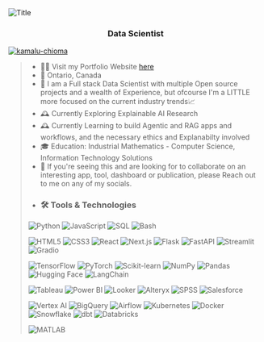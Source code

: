 
<div a="center">
 <img src="https://readme-typing-svg.herokuapp.com?font=Architects+Daughter&color=%2338C2FF&size=50&center=true&vCenter=true&height=60&width=600&lines=Hi👋!+I'm+Chioma+Kamalu+%3C3;Welcome+to+my+profile!" alt="Title"></img>
</div>

<h3 align="center"> Data Scientist</h3>
<p align="left"> <a href=https://github-profile-trophy.vercel.app/?username=kamalu-chioma <img src="https://github.com/kamalu-chioma/github-profile-trophy alt="kamalu-chioma"  /></a> </p>
<p align="left"> <a href="https://github.com/ryo-ma/github-profile-trophy"><img src="https://github-profile-trophy.vercel.app/?username=kamalu-chioma" alt="kamalu-chioma"  /></a> </p>
<blockquote>

- 👨‍💻 Visit my Portfolio Website [here](https://kamalu-chioma.github.io/)
- 📍 Ontario, Canada
- 👩 I am a Full stack Data Scientist with multiple Open source projects and a wealth of Experience, but ofcourse I'm a LITTLE more focused on the current industry trends📈 
- 🕰️ Currently Exploring Explainable AI Research
- 🕰️ Currently Learning to build Agentic and RAG apps and workflows, and the necessary ethics and Explanabilty involved
- 🎓 Education: Industrial Mathematics -  Computer Science, Information Technology Solutions
- 🤝 If you're seeing this and are looking for to collaborate on an interesting app, tool, dashboard or publication, please Reach out to me on any of my socials.
- ### 🛠️ Tools & Technologies

<!-- Languages & Scripting -->
![Python](https://img.shields.io/badge/Python-3670A0?style=for-the-badge&logo=python&logoColor=ffdd54)
![JavaScript](https://img.shields.io/badge/JavaScript-F7DF1E?style=for-the-badge&logo=javascript&logoColor=black)
![SQL](https://img.shields.io/badge/SQL-4479A1?style=for-the-badge&logo=postgresql&logoColor=white)
![Bash](https://img.shields.io/badge/Bash-121011?style=for-the-badge&logo=gnubash&logoColor=white)

<!-- Web & App Development -->
![HTML5](https://img.shields.io/badge/HTML5-E34F26?style=for-the-badge&logo=html5&logoColor=white)
![CSS3](https://img.shields.io/badge/CSS3-1572B6?style=for-the-badge&logo=css3&logoColor=white)
![React](https://img.shields.io/badge/React-20232A?style=for-the-badge&logo=react&logoColor=61DAFB)
![Next.js](https://img.shields.io/badge/Next.js-000000?style=for-the-badge&logo=next.js&logoColor=white)
![Flask](https://img.shields.io/badge/Flask-000000?style=for-the-badge&logo=flask&logoColor=white)
![FastAPI](https://img.shields.io/badge/FastAPI-005F73?style=for-the-badge&logo=fastapi&logoColor=white)
![Streamlit](https://img.shields.io/badge/Streamlit-FF4B4B?style=for-the-badge&logo=streamlit&logoColor=white)
![Gradio](https://img.shields.io/badge/Gradio-FF6F61?style=for-the-badge)

<!-- ML & AI -->
![TensorFlow](https://img.shields.io/badge/TensorFlow-FF6F00?style=for-the-badge&logo=tensorflow&logoColor=white)
![PyTorch](https://img.shields.io/badge/PyTorch-EE4C2C?style=for-the-badge&logo=pytorch&logoColor=white)
![Scikit-learn](https://img.shields.io/badge/Scikit--learn-F7931E?style=for-the-badge&logo=scikitlearn&logoColor=white)
![NumPy](https://img.shields.io/badge/NumPy-013243?style=for-the-badge&logo=numpy&logoColor=white)
![Pandas](https://img.shields.io/badge/Pandas-150458?style=for-the-badge&logo=pandas&logoColor=white)
![Hugging Face](https://img.shields.io/badge/HuggingFace-FFD21F?style=for-the-badge&logo=huggingface&logoColor=black)
![LangChain](https://img.shields.io/badge/LangChain-006400?style=for-the-badge)

<!-- BI & Analytics -->
![Tableau](https://img.shields.io/badge/Tableau-E97627?style=for-the-badge&logo=Tableau&logoColor=white)
![Power BI](https://img.shields.io/badge/PowerBI-F2C811?style=for-the-badge&logo=PowerBI&logoColor=black)
![Looker](https://img.shields.io/badge/Looker-4285F4?style=for-the-badge&logo=looker&logoColor=white)
![Alteryx](https://img.shields.io/badge/Alteryx-1A1AFF?style=for-the-badge)
![SPSS](https://img.shields.io/badge/SPSS-4B4B4B?style=for-the-badge)
![Salesforce](https://img.shields.io/badge/Salesforce-00A1E0?style=for-the-badge&logo=salesforce&logoColor=white)

<!-- Cloud, DevOps, and Pipelines -->
![Vertex AI](https://img.shields.io/badge/VertexAI-4285F4?style=for-the-badge)
![BigQuery](https://img.shields.io/badge/BigQuery-669DF6?style=for-the-badge&logo=googlecloud&logoColor=white)
![Airflow](https://img.shields.io/badge/Airflow-017CEE?style=for-the-badge&logo=apacheairflow&logoColor=white)
![Kubernetes](https://img.shields.io/badge/Kubernetes-326CE5?style=for-the-badge&logo=kubernetes&logoColor=white)
![Docker](https://img.shields.io/badge/Docker-2496ED?style=for-the-badge&logo=docker&logoColor=white)
![Snowflake](https://img.shields.io/badge/Snowflake-29B5E8?style=for-the-badge&logo=snowflake&logoColor=white)
![dbt](https://img.shields.io/badge/dbt-FC6D26?style=for-the-badge&logo=dbt&logoColor=white)
![Databricks](https://img.shields.io/badge/Databricks-FF3621?style=for-the-badge&logo=databricks&logoColor=white)

<!-- Extras -->
![MATLAB](https://img.shields.io/badge/MATLAB-0076A8?style=for-the-badge&logo=Mathworks&logoColor=white)


 
</blockquote>
<!-- <h3 align="center">Programming Languages and Tools:</h3>
<p align="center"> <a href="https://www.arduino.cc/" target="_blank" rel="noreferrer"> <img src="https://cdn.worldvectorlogo.com/logos/arduino-1.svg" alt="arduino" src="https://www.vectorlogo.zone/logos/pocoo_flask/pocoo_flask-icon.svg" alt="flask" width="40" height="40" color="pink"/>  </a> <a href="https://git-scm.com/" target="_blank" rel="noreferrer"> <img src="https://www.vectorlogo.zone/logos/git-scm/git-scm-icon.svg" alt="git" width="40" height="40"/> </a> <a href="https://www.w3.org/html/" target="_blank" rel="noreferrer"> <img src="https://raw.githubusercontent.com/devicons/devicon/master/icons/html5/html5-original-wordmark.svg" alt="html5" width="40" height="40"/> </a> <a href="https://www.adobe.com/in/products/illustrator.html" target="_blank" rel="noreferrer"> <img src="https://www.vectorlogo.zone/logos/adobe_illustrator/adobe_illustrator-icon.svg" alt="illustrator" width="40" height="40"/> </a> <a href="https://developer.mozilla.org/en-US/docs/Web/JavaScript" target="_blank" rel="noreferrer"> <img src="https://raw.githubusercontent.com/devicons/devicon/master/icons/javascript/javascript-original.svg" alt="javascript" width="40" height="40"/> </a> <a href="https://www.mathworks.com/" target="_blank" rel="noreferrer"> <img src="https://upload.wikimedia.org/wikipedia/commons/2/21/Matlab_Logo.png" alt="matlab" width="40" height="40"/> </a> <a href="https://www.mysql.com/" target="_blank" rel="noreferrer"> <img src="https://raw.githubusercontent.com/devicons/devicon/master/icons/mysql/mysql-original-wordmark.svg" alt="mysql" width="40" height="40"/> </a> <a href="https://pandas.pydata.org/" target="_blank" rel="noreferrer"> <img src="https://raw.githubusercontent.com/devicons/devicon/2ae2a900d2f041da66e950e4d48052658d850630/icons/pandas/pandas-original.svg" alt="pandas" width="40" height="40"/> </a> <a href="https://www.python.org" target="_blank" rel="noreferrer"> <img src="https://raw.githubusercontent.com/devicons/devicon/master/icons/python/python-original.svg" alt="python" width="40" height="40"/> </a> <a href="https://scikit-learn.org/" target="_blank" rel="noreferrer"> <img src="https://upload.wikimedia.org/wikipedia/commons/0/05/Scikit_learn_logo_small.svg" alt="scikit_learn" width="40" height="40"/> </a> <a href="https://seaborn.pydata.org/" target="_blank" rel="noreferrer"> <img src="https://seaborn.pydata.org/_images/logo-mark-lightbg.svg" alt="seaborn" width="40" height="40"/> </a> <a href="https://www.tensorflow.org" target="_blank" rel="noreferrer"> <img src="https://www.vectorlogo.zone/logos/tensorflow/tensorflow-icon.svg" alt="tensorflow" width="40" height="40"/> </a> </p> -->


<br/>
<br/>

<!-- <p>&nbsp;<img align="center" src="https://github-readme-stats.vercel.app/api?username=kamalu-chioma&show_icons=true&locale=en" alt="kamalu-chioma" /></p>-->

<br/>


<!-- BLOG-POST-LIST:START -->
<!-- BLOG-POST-LIST:END -->

<!--<h3 align="left">Connect with me: </h3>
<p align="left">
<a href="https://linkedin.com/in/chioma-kamalu-chimere" target="blank"><img align="center" src="https://raw.githubusercontent.com/rahuldkjain/github-profile-readme-generator/master/src/images/icons/Social/linked-in-alt.svg" alt="chioma-kamalu-chimere" height="30" width="40" /></a>   
<a href="https://www.behance.net/chiomakamalu" target="blank"><img align="center" src="https://raw.githubusercontent.com/rahuldkjain/github-profile-readme-generator/master/src/images/icons/Social/behance.svg" alt="chiomakamalu" height="30" width="40" /></a>
<a href="https://medium.com/@chioma_kamalu" target="blank"><img align="center" src="https://raw.githubusercontent.com/rahuldkjain/github-profile-readme-generator/master/src/images/icons/Social/medium.svg" alt="@chioma_kamalu" height="30" width="40" /></a>
</p>-->
